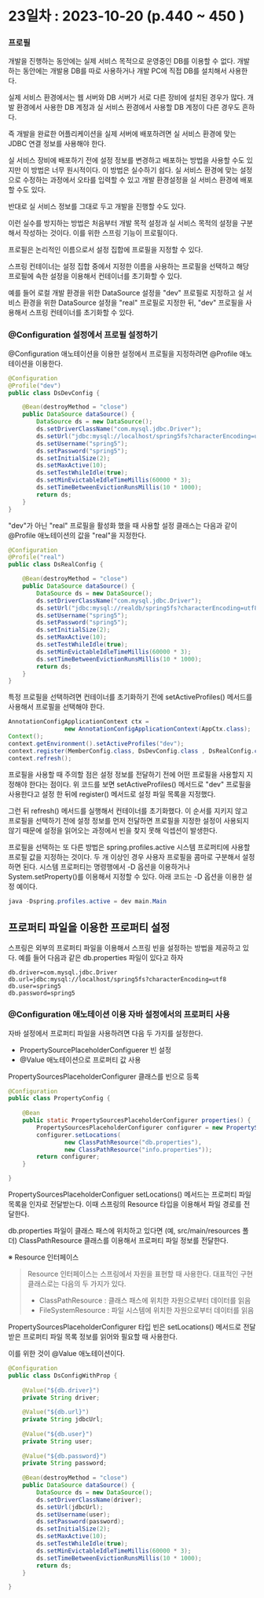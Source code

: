 # 23일차 : 2023-10-20 (p.440 ~ 450 ) 

### 프로필

개발을 진행하는 동안에는 실제 서비스 목적으로 운영중인 DB를 이용할 수 없다.
개발하는 동안에는 개발용 DB를 따로 사용하거나 개발 PC에 직접 DB를 설치해서 사용한다. 

실제 서비스 환경에서는 웹 서버와 DB 서버가 서로 다른 장비에 설치된 경우가 많다.
개발 환경에서 사용한 DB 계정과 실 서비스 환경에서 사용할 DB 계정이 다른 경우도 흔하다.

즉 개발을 완료한 어플리케이션을 실제 서버에 배포하려면 실 서비스 환경에 맞는 JDBC 
연결 정보를 사용해야 한다.

실 서비스 장비에 배포하기 전에 설정 정보를 변경하고 배포하는 방법을 사용할 수도 있지만
이 방법은 너무 원시적이다. 이 방법은 실수하기 쉽다. 실 서비스 환경에 맞는 설정으로
수정하는 과정에서 오타를 입력할 수 있고 개발 환경설정을 실 서비스 환경에 배포할 수도 있다.

반대로 실 서비스 정보를 그대로 두고 개발을 진행할 수도 있다.

이런 실수를 방지하는 방법은 처음부터 개발 목적 설정과 실 서비스 목적의 설정을 구분해서
작성하는 것이다. 이를 위한 스프링 기능이 프로필이다.

프로필은 논리적인 이름으로서 설정 집합에 프로필을 지정할 수 있다. 

스프링 컨테이너는 설정 집합 중에서 지정한 이름을 사용하는 프로필을 선택하고 해당 프로필에
속한 설정을 이용해서 컨테이너를 초기화할 수 있다. 

예를 들어 로컬 개발 환경을 위한 DataSource 설정을 "dev" 프로필로 지정하고 
실 서비스 환경을 위한 DataSource 설정을 "real" 프로필로 지정한 뒤, "dev" 프로필을 
사용해서 스프링 컨테이너를 초기화할 수 있다. 

### @Configuration 설정에서 프로필 설정하기

@Configuration 애노테이션을 이용한 설정에서 프로필을 지정하려면 @Profile 애노테이션을 이용한다.

```java
@Configuration
@Profile("dev")
public class DsDevConfig {

	@Bean(destroyMethod = "close")
	public DataSource dataSource() {
		DataSource ds = new DataSource();
		ds.setDriverClassName("com.mysql.jdbc.Driver");
		ds.setUrl("jdbc:mysql://localhost/spring5fs?characterEncoding=utf8");
		ds.setUsername("spring5");
		ds.setPassword("spring5");
		ds.setInitialSize(2);
		ds.setMaxActive(10);
		ds.setTestWhileIdle(true);
		ds.setMinEvictableIdleTimeMillis(60000 * 3);
		ds.setTimeBetweenEvictionRunsMillis(10 * 1000);
		return ds;
	}
}
```


"dev"가 아닌 "real" 프로필을 활성화 했을 때 사용할 설정 클래스는 다음과 같이
@Profile 애노테이션의 값을 "real"을 지정한다.

```java
@Configuration
@Profile("real")
public class DsRealConfig {

	@Bean(destroyMethod = "close")
	public DataSource dataSource() {
		DataSource ds = new DataSource();
		ds.setDriverClassName("com.mysql.jdbc.Driver");
		ds.setUrl("jdbc:mysql://realdb/spring5fs?characterEncoding=utf8");
		ds.setUsername("spring5");
		ds.setPassword("spring5");
		ds.setInitialSize(2);
		ds.setMaxActive(10);
		ds.setTestWhileIdle(true);
		ds.setMinEvictableIdleTimeMillis(60000 * 3);
		ds.setTimeBetweenEvictionRunsMillis(10 * 1000);
		return ds;
	}
}
```

특정 프로필을 선택하려면 컨테이너를 초기화하기 전에 setActiveProfiles() 메서드를
사용해서 프로필을 선택해야 한다.

```java
AnnotationConfigApplicationContext ctx = 
				new AnnotationConfigApplicationContext(AppCtx.class);
Context();
context.getEnvironment().setActiveProfiles("dev");
context.register(MemberConfig.class, DsDevConfig.class , DsRealConfig.class);
context.refresh();
```

프로필을 사용할 때 주의할 점은 설정 정보를 전달하기 전에 어떤 프로필을 사용할지 지정해야 한다는
점이다. 위 코드를 보면 setActiveProfiles() 메서드로 "dev" 프로필을 사용한다고
설정 한 뒤에 register() 메서드로 설정 파일 목록을 지정했다.

그런 뒤 refresh() 메서드를 실행해서 컨테이너를 초기화했다.
이 순서를 지키지 않고 프로필을 선택하기 전에 설정 정보를 먼저 전달하면
프로필을 지정한 설정이 사용되지 않기 때문에 설정을 읽어오는 과정에서 빈을 
찾지 못해 익셉션이 발생한다.

프로필을 선택하는 또 다른 방법은 spring.profiles.active 시스템 프로퍼티에 사용할
프로필 값을 지정하는 것이다. 두 개 이상인 경우 사용자 프로필을 콤마로 구분해서 
설정하면 된다. 시스템 프로퍼티는 명령행에서 -D 옵션을 이용하거나 
System.setProperty()를 이용해서 지정할 수 있다. 
아래 코드는 -D 옵션을 이용한 설정 예이다.

```java
java -Dspring.profiles.active = dev main.Main
```

##  프로퍼티 파일을 이용한 프로퍼티 설정

스프링은 외부의 프로퍼티 파일을 이용해서 스프링 빈을 설정하는 방법을 제공하고 있다.
예를 들어 다음과 같은 db.properties 파일이 있다고 하자

```properties
db.driver=com.mysql.jdbc.Driver
db.url=jdbc:mysql://localhost/spring5fs?characterEncoding=utf8
db.user=spring5
db.password=spring5
```


### @Configuration 애노테이션 이용 자바 설정에서의 프로퍼티 사용

자바 설정에서 프로퍼티 파일을 사용하려면 다음 두 가지를 설정한다.

- PropertySourcePlaceholderConfiguerer 빈  설정
- @Value 애노테이션으로 프로퍼티 값 사용

PropertySourcesPlaceholderConfigurer 클래스를 빈으로 등록

```java
@Configuration
public class PropertyConfig {
	
	@Bean
	public static PropertySourcesPlaceholderConfigurer properties() {
		PropertySourcesPlaceholderConfigurer configurer = new PropertySourcesPlaceholderConfigurer();
		configurer.setLocations(
				new ClassPathResource("db.properties"),
				new ClassPathResource("info.properties"));
		return configurer;
	}

}

```

PropertySourcesPlaceholderConfiguer setLocations() 메서드는 
프로퍼티 파일 목록을 인자로 전달받는다. 이때 스프링의 Resource 타입을 이용해서
파일 경로를 전달한다. 

db.properties 파일이 클래스 패스에 위치하고 있다면 (예, src/main/resources 폴더)
ClassPathResource 클래스를 이용해서 프로퍼티 파일 정보를 전달한다.

※ Resource 인터페이스
> Resource 인터페이스는 스프링에서 자원을 표현할 때 사용한다. 대표적인 구현 클래스로는
> 다음의 두 가지가 있다. 
> - ClassPathResource : 클래스 패스에 위치한 자원으로부터 데이터를 읽음
> - FileSystemResource : 파일 시스템에 위치한 자원으로부터 데이터를 읽음


PropertySourcesPlaceholderConfigurer 타입 빈은 setLocations() 메서드로
전달받은 프로퍼티 파일 목록 정보를 읽어와 필요할 때 사용한다.

이를 위한 것이 @Value 애노테이션이다.

```java
@Configuration
public class DsConfigWithProp {
	
	@Value("${db.driver}")
	private String driver;
	
	@Value("${db.url}")
	private String jdbcUrl;
	
	@Value("${db.user}")
	private String user;
	
	@Value("${db.password}")
	private String password;
	
	@Bean(destroyMethod = "close")
	public DataSource dataSource() {
		DataSource ds = new DataSource();
		ds.setDriverClassName(driver);
		ds.setUrl(jdbcUrl);
		ds.setUsername(user);
		ds.setPassword(password);
		ds.setInitialSize(2);
		ds.setMaxActive(10);
		ds.setTestWhileIdle(true);
		ds.setMinEvictableIdleTimeMillis(60000 * 3);
		ds.setTimeBetweenEvictionRunsMillis(10 * 1000);
		return ds;
	}

}
```